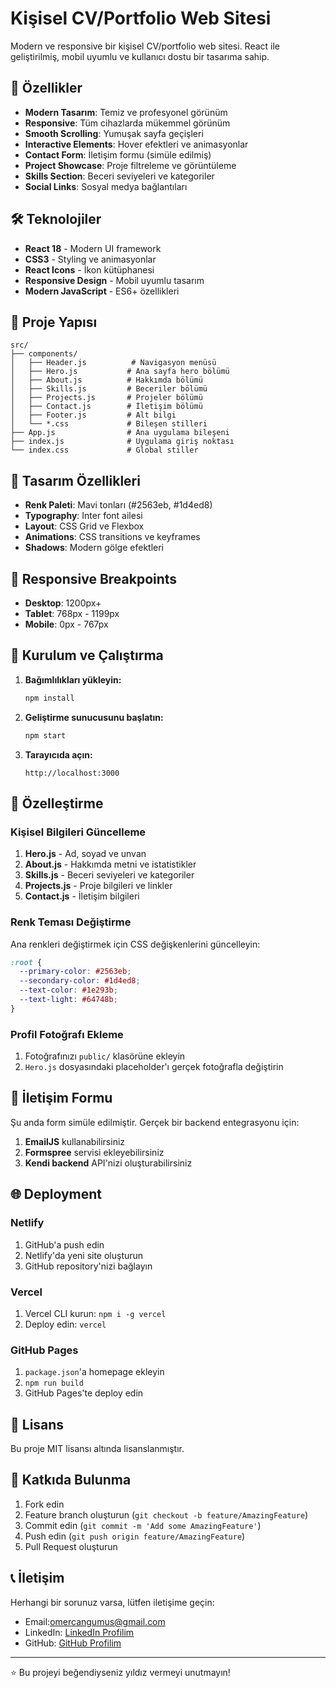 # Kişisel CV/Portfolio Web Sitesi

Modern ve responsive bir kişisel CV/portfolio web sitesi. React ile geliştirilmiş, mobil uyumlu ve kullanıcı dostu bir tasarıma sahip.

## 🚀 Özellikler

- **Modern Tasarım**: Temiz ve profesyonel görünüm
- **Responsive**: Tüm cihazlarda mükemmel görünüm
- **Smooth Scrolling**: Yumuşak sayfa geçişleri
- **Interactive Elements**: Hover efektleri ve animasyonlar
- **Contact Form**: İletişim formu (simüle edilmiş)
- **Project Showcase**: Proje filtreleme ve görüntüleme
- **Skills Section**: Beceri seviyeleri ve kategoriler
- **Social Links**: Sosyal medya bağlantıları

## 🛠️ Teknolojiler

- **React 18** - Modern UI framework
- **CSS3** - Styling ve animasyonlar
- **React Icons** - İkon kütüphanesi
- **Responsive Design** - Mobil uyumlu tasarım
- **Modern JavaScript** - ES6+ özellikleri

## 📁 Proje Yapısı

```
src/
├── components/
│   ├── Header.js          # Navigasyon menüsü
│   ├── Hero.js           # Ana sayfa hero bölümü
│   ├── About.js          # Hakkımda bölümü
│   ├── Skills.js         # Beceriler bölümü
│   ├── Projects.js       # Projeler bölümü
│   ├── Contact.js        # İletişim bölümü
│   ├── Footer.js         # Alt bilgi
│   └── *.css             # Bileşen stilleri
├── App.js                # Ana uygulama bileşeni
├── index.js              # Uygulama giriş noktası
└── index.css             # Global stiller
```

## 🎨 Tasarım Özellikleri

- **Renk Paleti**: Mavi tonları (#2563eb, #1d4ed8)
- **Typography**: Inter font ailesi
- **Layout**: CSS Grid ve Flexbox
- **Animations**: CSS transitions ve keyframes
- **Shadows**: Modern gölge efektleri

## 📱 Responsive Breakpoints

- **Desktop**: 1200px+
- **Tablet**: 768px - 1199px
- **Mobile**: 0px - 767px

## 🚀 Kurulum ve Çalıştırma

1. **Bağımlılıkları yükleyin:**
   ```bash
   npm install
   ```

2. **Geliştirme sunucusunu başlatın:**
   ```bash
   npm start
   ```

3. **Tarayıcıda açın:**
   ```
   http://localhost:3000
   ```

## 📝 Özelleştirme

### Kişisel Bilgileri Güncelleme

1. **Hero.js** - Ad, soyad ve unvan
2. **About.js** - Hakkımda metni ve istatistikler
3. **Skills.js** - Beceri seviyeleri ve kategoriler
4. **Projects.js** - Proje bilgileri ve linkler
5. **Contact.js** - İletişim bilgileri

### Renk Teması Değiştirme

Ana renkleri değiştirmek için CSS değişkenlerini güncelleyin:

```css
:root {
  --primary-color: #2563eb;
  --secondary-color: #1d4ed8;
  --text-color: #1e293b;
  --text-light: #64748b;
}
```

### Profil Fotoğrafı Ekleme

1. Fotoğrafınızı `public/` klasörüne ekleyin
2. `Hero.js` dosyasındaki placeholder'ı gerçek fotoğrafla değiştirin

## 📧 İletişim Formu

Şu anda form simüle edilmiştir. Gerçek bir backend entegrasyonu için:

1. **EmailJS** kullanabilirsiniz
2. **Formspree** servisi ekleyebilirsiniz
3. **Kendi backend** API'nizi oluşturabilirsiniz

## 🌐 Deployment

### Netlify
1. GitHub'a push edin
2. Netlify'da yeni site oluşturun
3. GitHub repository'nizi bağlayın

### Vercel
1. Vercel CLI kurun: `npm i -g vercel`
2. Deploy edin: `vercel`

### GitHub Pages
1. `package.json`'a homepage ekleyin
2. `npm run build`
3. GitHub Pages'te deploy edin

## 📄 Lisans

Bu proje MIT lisansı altında lisanslanmıştır.

## 🤝 Katkıda Bulunma

1. Fork edin
2. Feature branch oluşturun (`git checkout -b feature/AmazingFeature`)
3. Commit edin (`git commit -m 'Add some AmazingFeature'`)
4. Push edin (`git push origin feature/AmazingFeature`)
5. Pull Request oluşturun

## 📞 İletişim

Herhangi bir sorunuz varsa, lütfen iletişime geçin:
- Email:omercangumus@gmail.com
- LinkedIn: [LinkedIn Profilim](https://www.linkedin.com/in/%C3%B6mer-can-g%C3%BCm%C3%BC%C5%9F-a76950258/)
- GitHub: [GitHub Profilim](https://github.com/omercangumus)

---

⭐ Bu projeyi beğendiyseniz yıldız vermeyi unutmayın! 

